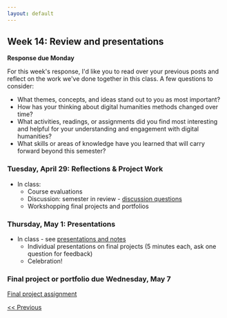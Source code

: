 ```yaml
---
layout: default
---
```


## Week 14: Review and presentations

**Response due Monday**

For this week's response, I'd like you to read over your previous posts and reflect on the work we've done together in this class. A few questions to consider:

- What themes, concepts, and ideas stand out to you as most important?
- How has your thinking about digital humanities methods changed over time?
- What activities, readings, or assignments did you find most interesting and helpful for your understanding and engagement with digital humanities?
- What skills or areas of knowledge have you learned that will carry forward beyond this semester?


### Tuesday, April 29: Reflections & Project Work

- In class:
	- Course evaluations
	- Discussion: semester in review - [discussion questions](../slides/wrap-up)
	- Workshopping final projects and portfolios

### Thursday, May 1: Presentations

- In class - see [presentations and notes](../slides/final-presentations)
	- Individual presentations on final projects (5 minutes each, ask one question for feedback)
	- Celebration!

### Final project or portfolio due Wednesday, May 7

[Final project assignment](../assignments/final-project.md)

[<< Previous](13) 